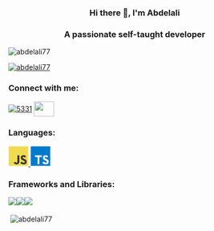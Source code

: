 ### <p align="center"> Hi there 👋, I'm Abdelali </p>
### <p align="center"> A passionate self-taught developer </p>

<p align="left"> <img src="https://komarev.com/ghpvc/?username=abdelali77&label=Profile%20views&color=0e75b6&style=flat" alt="abdelali77" /> </p>

<!-- ![A passionate self-taught developer]() -->


<p align="left"> <a href="https://github.com/ryo-ma/github-profile-trophy"><img src="https://github-profile-trophy.vercel.app/?username=abdelali77&theme=onestar" alt="abdelali77" /></a> </p>

<h3 align="left">Connect with me:</h3>
<p align="left">
<a href="https://discord.gg/3qPkgaKF" target="blank"><img align="center" src="https://raw.githubusercontent.com/rahuldkjain/github-profile-readme-generator/master/src/images/icons/Social/discord.svg" alt="5331" height="30" width="40" /></a>
  <a href="https://www.instagram.com/_abdelali.js/" target="blank"><img align="center" src="https://raw.githubusercontent.com/rahuldkjain/github-profile-readme-generator/master/src/images/icons/Social/instagram.svg" height="30" width="40" /></a>
</p>

<h3 align="left">Languages:</h3>
<p align="left"> <a href="https://developer.mozilla.org/en-US/docs/Web/JavaScript" target="_blank" rel="noreferrer"> 
 <img src="https://raw.githubusercontent.com/devicons/devicon/master/icons/javascript/javascript-original.svg" alt="javascript" width="40" height="40"/> </a> <a href="https://www.typescriptlang.org/" target="_blank" rel="noreferrer"> <img src="https://raw.githubusercontent.com/devicons/devicon/master/icons/typescript/typescript-original.svg" alt="typescript" width="40" height="40"/> </a> </p>
 <h3 align="left">Frameworks and Libraries:</h3>
 <img align="left" src="https://img.shields.io/badge/node.js-6DA55F?style=for-the-badge&logo=node.js&logoColor=white"><img src="https://img.shields.io/badge/react-%2320232a.svg?style=for-the-badge&logo=react&logoColor=%2361DAFB">

<img align="left" src="https://github-readme-stats.vercel.app/api/top-langs/?username=abdelali77&langs_count=8&theme=dark" />

&nbsp;<img align="center" src="https://github-readme-stats.vercel.app/api?username=abdelali77&show_icons=true&locale=en&theme=dark" alt="abdelali77" />
